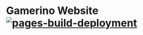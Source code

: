 # Gamerino Website [![pages-build-deployment](https://github.com/JohannesBauer97/gamerino-dc/actions/workflows/pages/pages-build-deployment/badge.svg)](https://github.com/JohannesBauer97/gamerino-dc/actions/workflows/pages/pages-build-deployment)
